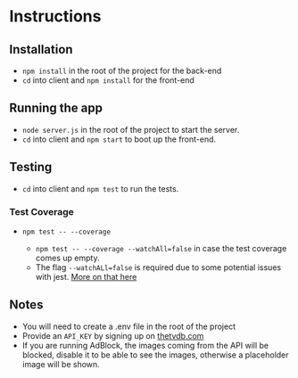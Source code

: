 # Instructions

## Installation

- `npm install` in the root of the project for the back-end
- `cd` into client and `npm install` for the front-end

## Running the app

- `node server.js` in the root of the project to start the server.
- `cd` into client and `npm start` to boot up the front-end.

## Testing

- `cd` into client and `npm test` to run the tests.

### Test Coverage

- `npm test -- --coverage`

  - `npm test -- --coverage --watchAll=false` in case the test coverage comes up empty.
  - The flag `--watchALl=false` is required due to some potential issues with jest. [More on that here](https://github.com/facebook/create-react-app/issues/6888)

## Notes

- You will need to create a .env file in the root of the project
- Provide an `API_KEY` by signing up on [thetvdb.com](https://www.thetvdb.com/)
- If you are running AdBlock, the images coming from the API will be blocked, disable it to be able to see the images, otherwise a placeholder image will be shown.

